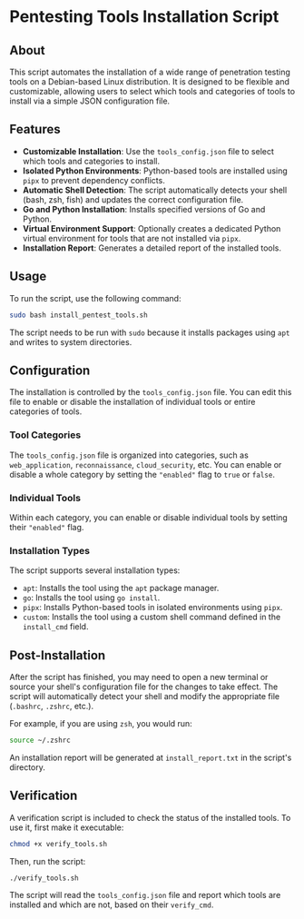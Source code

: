 # Pentesting Tools Installation Script

## About

This script automates the installation of a wide range of penetration testing tools on a Debian-based Linux distribution. It is designed to be flexible and customizable, allowing users to select which tools and categories of tools to install via a simple JSON configuration file.

## Features

- **Customizable Installation**: Use the `tools_config.json` file to select which tools and categories to install.
- **Isolated Python Environments**: Python-based tools are installed using `pipx` to prevent dependency conflicts.
- **Automatic Shell Detection**: The script automatically detects your shell (bash, zsh, fish) and updates the correct configuration file.
- **Go and Python Installation**: Installs specified versions of Go and Python.
- **Virtual Environment Support**: Optionally creates a dedicated Python virtual environment for tools that are not installed via `pipx`.
- **Installation Report**: Generates a detailed report of the installed tools.

## Usage

To run the script, use the following command:

```bash
sudo bash install_pentest_tools.sh
```

The script needs to be run with `sudo` because it installs packages using `apt` and writes to system directories.

## Configuration

The installation is controlled by the `tools_config.json` file. You can edit this file to enable or disable the installation of individual tools or entire categories of tools.

### Tool Categories

The `tools_config.json` file is organized into categories, such as `web_application`, `reconnaissance`, `cloud_security`, etc. You can enable or disable a whole category by setting the `"enabled"` flag to `true` or `false`.

### Individual Tools

Within each category, you can enable or disable individual tools by setting their `"enabled"` flag.

### Installation Types

The script supports several installation types:

- `apt`: Installs the tool using the `apt` package manager.
- `go`: Installs the tool using `go install`.
- `pipx`: Installs Python-based tools in isolated environments using `pipx`.
- `custom`: Installs the tool using a custom shell command defined in the `install_cmd` field.

## Post-Installation

After the script has finished, you may need to open a new terminal or source your shell's configuration file for the changes to take effect. The script will automatically detect your shell and modify the appropriate file (`.bashrc`, `.zshrc`, etc.).

For example, if you are using `zsh`, you would run:

```bash
source ~/.zshrc
```

An installation report will be generated at `install_report.txt` in the script's directory.

## Verification

A verification script is included to check the status of the installed tools. To use it, first make it executable:

```bash
chmod +x verify_tools.sh
```

Then, run the script:

```bash
./verify_tools.sh
```

The script will read the `tools_config.json` file and report which tools are installed and which are not, based on their `verify_cmd`.